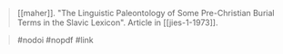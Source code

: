 > [[maher]]. "The Linguistic Paleontology of Some Pre-Christian Burial Terms in the Slavic Lexicon". Article in [[jies-1-1973]].

> #nodoi 
> #nopdf 
> #link 